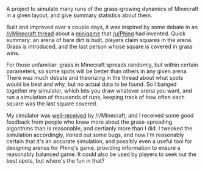 A project to simulate many runs of the grass-growing dynamics of Minecraft
in a given layout, and give summary statistics about them.

Built and improved over a couple days, it was inspired by some debate in
an [/r/Minecraft thread][ot] about a [minigame][iua] that [/u/Phinq][up] had invented.
Quick summary: an arena of bare dirt is built, players claim squares in the arena.
Grass is introduced, and the last person whose square is covered in grass wins.

For those unfamiliar: grass in Minecraft spreads randomly, but within certain parameters, so
some spots will be better than others in any given arena.  There was much debate and
theorizing in the thread about what spots would be best and why, but no actual data
to be found.  So I banged together my simulator, which lets you draw whatever arena
you want, and run a simulation of thousands of runs, keeping track of how often each
square was the last square covered.

My simulator was [well-received][mt] by /r/Minecraft, and I received some good feedback from
people who knew more about the grass-spreading algorithms than is reasonable, and certianly
more than I did.  I tweaked the simulation accordingly, ironed out some bugs, and now I'm
reasonably certain that it's an accurate simulation, and possibly even a useful tool for
designing arenas for Phinq's game, providing information to ensure a reasonably balanced
game.  It could also be used by players to seek out the best spots, but where's the fun
in that?


[ot]: http://www.reddit.com/r/Minecraft/comments/rmlug/invented_a_new_minigame_last_night/
[iua]: http://imgur.com/a/NJNnr
[up]: http://www.reddit.com/user/Phinq
[mt]: http://www.reddit.com/r/Minecraft/comments/rpwie/there_was_some_debate_about_the_best_spots_in/
